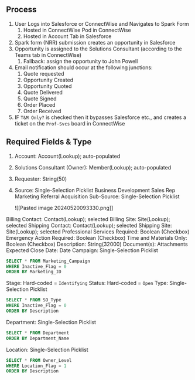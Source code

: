 ## Process

1. User Logs into Salesforce or ConnectWise and Navigates to Spark Form
	1. Hosted in ConnectWise Pod in ConnectWise
	2. Hosted in Account Tab in Salesforce
2. Spark form (NRR) submission creates an opportunity in Salesforce
3. Opportunity is assigned to the Solutions Consultant (according to the Teams tab in ConnectWise)
	1. Fallback: assign the opportunity to John Powell
4. Email notification should occur at the following junctions:
	1. Quote requested
	2. Opportunity Created
	3. Opportunity Quoted
	4. Quote Delivered
	5. Quote Signed
	6. Order Placed
	7. Order Received
5. IF `T&M Only?` is checked then it bypasses Salesforce etc., and creates a ticket on the `Prof-Svcs` board in ConnectWise

## Required Fields & Type

1. Account: Account(Lookup); auto-populated
2. Solutions Consultant (Owner): Member(Lookup); auto-populated
3. Requester: String(50)
4. Source: Single-Selection Picklist
	Business Development
	Sales Rep
	Marketing
	Referral
	Acquisition
Sub-Source: Single-Selection Picklist 

	![[Pasted image 20240520093330.png]]

Billing Contact: Contact(Lookup); selected
Billing Site: Site(Lookup); selected
Shipping Contact: Contact(Lookup); selected
Shipping Site: Site(Lookup); selected
Professional Services Required: Boolean (Checkbox)
Emergency Action Required: Boolean (Checkbox)
Time and Materials Only: Boolean (Checkbox)
Description: String(32000)
Document(s): Attachments
Expected Close Date: Date
Campaign: Single-Selection Picklist 

```SQL
SELECT * FROM Marketing_Campaign
WHERE Inactive_Flag = 0
ORDER BY Marketing_ID
```

Stage: Hard-coded = `Identifying`
Status: Hard-coded = `Open`
Type: Single-Selection Picklist

```SQL
SELECT * FROM SO_Type
WHERE Inactive_Flag = 0
ORDER BY Description
```

Department: Single-Selection Picklist

```SQL
SELECT * FROM Department
ORDER BY Department_Name
```

Location: Single-Selection Picklist 

```SQL
SELECT * FROM Owner_Level
WHERE Location_Flag = 1
ORDER BY Description
```
